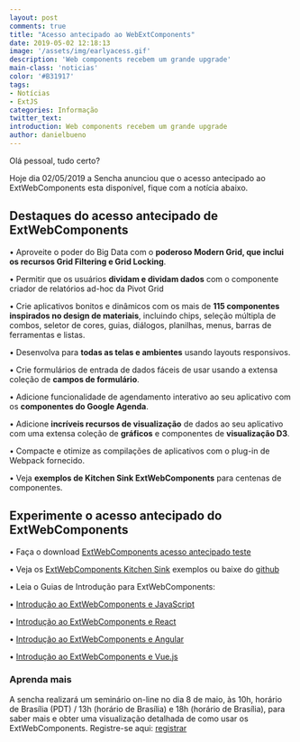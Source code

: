 ```yaml
---
layout: post
comments: true
title: "Acesso antecipado ao WebExtComponents"
date: 2019-05-02 12:18:13
image: '/assets/img/earlyacess.gif'
description: 'Web components recebem um grande upgrade'
main-class: 'noticias'
color: '#B31917'
tags:
- Notícias
- ExtJS
categories: Informação
twitter_text:
introduction: Web components recebem um grande upgrade
author: danielbueno
---
```


Olá pessoal, tudo certo?

Hoje dia 02/05/2019 a Sencha anunciou que o acesso antecipado ao ExtWebComponents esta disponível, fique com a notícia abaixo.

##  Destaques do acesso antecipado de ExtWebComponents

 • Aproveite o poder do Big Data com o **poderoso Modern Grid, que inclui os recursos Grid Filtering e Grid Locking**. 
 
 • Permitir que os usuários **dividam e dividam dados** com o componente criador de relatórios ad-hoc da Pivot Grid
 
 • Crie aplicativos bonitos e dinâmicos com os mais de **115 componentes inspirados no design de materiais**, incluindo chips, seleção múltipla de combos, seletor de cores, guias, diálogos, planilhas, menus, barras de ferramentas e listas. 
 
 • Desenvolva para **todas as telas e ambientes** usando layouts responsivos. 
  
 • Crie formulários de entrada de dados fáceis de usar usando a extensa coleção de **campos de formulário**. 
 
 • Adicione funcionalidade de agendamento interativo ao seu aplicativo com os **componentes do Google Agenda**.
 
 • Adicione **incríveis recursos de visualização** de dados ao seu aplicativo com uma extensa coleção de **gráficos** e componentes de **visualização D3**. 
 
 • Compacte e otimize as compilações de aplicativos com o plug-in de Webpack fornecido. 
 
• Veja **exemplos de Kitchen Sink ExtWebComponents** para centenas de componentes.

## Experimente o acesso antecipado do ExtWebComponents

 • Faça o download <a href="https://www.sencha.com/products/extwebcomponents/evaluate/earlyaccess/" target="_blank">ExtWebComponents acesso antecipado teste</a>
 
 • Veja os <a href="https://examples.sencha.com/ExtWebComponents/7.0.0/kitchensink/" target="_blank">ExtWebComponents Kitchen Sink</a> exemplos ou baixe do <a href= "https://github.com/sencha/ext-web-components/tree/ext-components-7.0.x/packages/ext-web-components-kitchensink" target="_blank">github</a>

 • Leia o Guias de Introdução para ExtWebComponents:

 • <a href="https://docs.sencha.com/extwebcomponents/7.0.0/guides/getting_started.html" target="_blank">Introdução ao ExtWebComponents e JavaScript</a>

 • <a href="https://docs.sencha.com/extwebcomponents/7.0.0/guides/getting_started_react.html" target="_blank">Introdução ao ExtWebComponents e React</a>

 • <a href="https://docs.sencha.com/extwebcomponents/7.0.0/guides/getting_started_angular.html" target="_blank">Introdução ao ExtWebComponents e Angular</a>
 
 • <a href="https://docs.sencha.com/extwebcomponents/7.0.0/guides/getting_started_vue.html" target="_blank">Introdução ao ExtWebComponents e Vue.js</a>

### Aprenda mais

A sencha realizará um seminário on-line no dia 8 de maio, às 10h, horário de Brasília (PDT) / 13h (horário de Brasília) e 18h (horário de Brasília), para saber mais e obter uma visualização detalhada de como usar os ExtWebComponents. Registre-se aqui: <a href="https://www.brighttalk.com/webcast/11505/357554" target="_blank">registrar</a>

  
